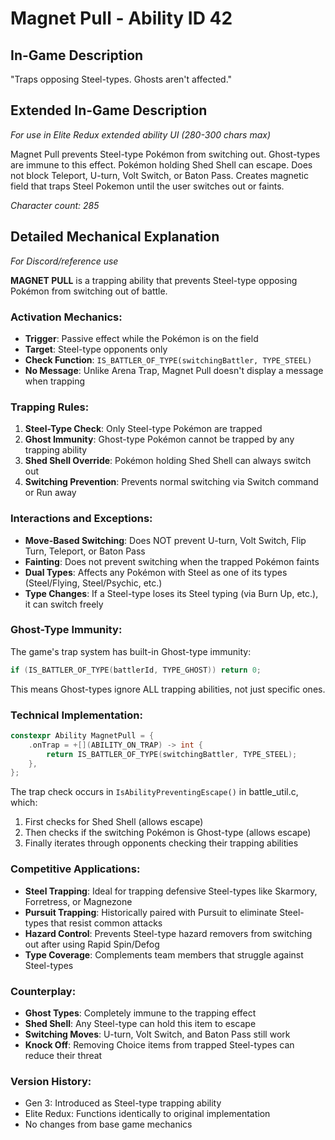 # Magnet Pull - Ability ID 42

## In-Game Description
"Traps opposing Steel-types. Ghosts aren't affected."

## Extended In-Game Description
*For use in Elite Redux extended ability UI (280-300 chars max)*

Magnet Pull prevents Steel-type Pokémon from switching out. Ghost-types are immune to this effect. Pokémon holding Shed Shell can escape. Does not block Teleport, U-turn, Volt Switch, or Baton Pass. Creates magnetic field that traps Steel Pokemon until the user switches out or faints.

*Character count: 285*

## Detailed Mechanical Explanation
*For Discord/reference use*

**MAGNET PULL** is a trapping ability that prevents Steel-type opposing Pokémon from switching out of battle.

### Activation Mechanics:
- **Trigger**: Passive effect while the Pokémon is on the field
- **Target**: Steel-type opponents only
- **Check Function**: `IS_BATTLER_OF_TYPE(switchingBattler, TYPE_STEEL)`
- **No Message**: Unlike Arena Trap, Magnet Pull doesn't display a message when trapping

### Trapping Rules:
1. **Steel-Type Check**: Only Steel-type Pokémon are trapped
2. **Ghost Immunity**: Ghost-type Pokémon cannot be trapped by any trapping ability
3. **Shed Shell Override**: Pokémon holding Shed Shell can always switch out
4. **Switching Prevention**: Prevents normal switching via Switch command or Run away

### Interactions and Exceptions:
- **Move-Based Switching**: Does NOT prevent U-turn, Volt Switch, Flip Turn, Teleport, or Baton Pass
- **Fainting**: Does not prevent switching when the trapped Pokémon faints
- **Dual Types**: Affects any Pokémon with Steel as one of its types (Steel/Flying, Steel/Psychic, etc.)
- **Type Changes**: If a Steel-type loses its Steel typing (via Burn Up, etc.), it can switch freely

### Ghost-Type Immunity:
The game's trap system has built-in Ghost-type immunity:
```c
if (IS_BATTLER_OF_TYPE(battlerId, TYPE_GHOST)) return 0;
```
This means Ghost-types ignore ALL trapping abilities, not just specific ones.

### Technical Implementation:
```c
constexpr Ability MagnetPull = {
    .onTrap = +[](ABILITY_ON_TRAP) -> int { 
        return IS_BATTLER_OF_TYPE(switchingBattler, TYPE_STEEL); 
    },
};
```

The trap check occurs in `IsAbilityPreventingEscape()` in battle_util.c, which:
1. First checks for Shed Shell (allows escape)
2. Then checks if the switching Pokémon is Ghost-type (allows escape)
3. Finally iterates through opponents checking their trapping abilities

### Competitive Applications:
- **Steel Trapping**: Ideal for trapping defensive Steel-types like Skarmory, Forretress, or Magnezone
- **Pursuit Trapping**: Historically paired with Pursuit to eliminate Steel-types that resist common attacks
- **Hazard Control**: Prevents Steel-type hazard removers from switching out after using Rapid Spin/Defog
- **Type Coverage**: Complements team members that struggle against Steel-types

### Counterplay:
- **Ghost Types**: Completely immune to the trapping effect
- **Shed Shell**: Any Steel-type can hold this item to escape
- **Switching Moves**: U-turn, Volt Switch, and Baton Pass still work
- **Knock Off**: Removing Choice items from trapped Steel-types can reduce their threat

### Version History:
- Gen 3: Introduced as Steel-type trapping ability
- Elite Redux: Functions identically to original implementation
- No changes from base game mechanics